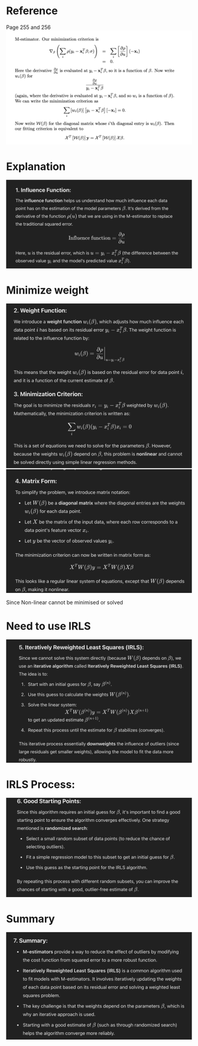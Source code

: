 # Reference

Page 255 and 256
![alt text](image-38.png)

# Explanation
![alt text](image-39.png)

# Minimize weight
![alt text](image-40.png)
![alt text](image-41.png)

Since Non-linear cannot be minimised or solved

# Need to use IRLS
![alt text](image-42.png)

# IRLS Process:
![alt text](image-43.png)

# Summary
![alt text](image-44.png)